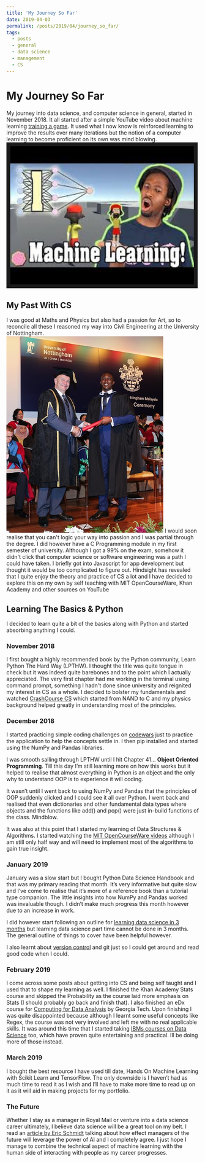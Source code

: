 ```yaml
---
title: 'My Journey So Far'
date: 2019-04-03
permalink: /posts/2019/04/journey_so_far/
tags:
  - posts
  - general
  - data science
  - management
  - CS
---
```


# My Journey So Far
My journey into data science, and computer science in general, started in November 2018. It all started after a simple YouTube video about machine learning [training a game](https://www.youtube.com/watch?v=ZX2Hyu5WoFg). It used what I now know is reinforced learning to improve the results over many iterations but the notion of a computer learning to become proficient on its own was mind blowing.
<a href="https://www.youtube.com/watch?v=ZX2Hyu5WoFg
" target="_blank"><img src="/images/jabris.jpg" 
alt="IMAGE ALT TEXT HERE" width="480" height="360" border="10" /></a>

## My Past With CS
I was good at Maths and Physics but also had a passion for Art, so to reconcile all these I reasoned my way into Civil Engineering at the University of Nottingham. ![alt text](/images/graduation.jpg)
I would soon realise that you can't logic your way into passion and I was partial through the degree. I did however have a C Programming module in my first semester of university. Although I got a 99% on the exam, somehow it didn't click that computer science or software engineering was a path I could have taken. I briefly got into Javascript for app development but thought it would be too complicated to figure out. Hindsight has revealed that I quite enjoy the theory and practice of CS a lot and I have decided to explore this on my own by self teaching with MIT OpenCourseWare, Khan Academy and other sources on YouTube 

## Learning The Basics & Python
I decided to learn quite a bit of the basics along with Python and started absorbing anything I could.
### November 2018
I first bought a highly recommended book by the Python community, Learn Python The Hard Way (LPTHW). I thought the title was quite tongue in check but it was indeed quite barebones and to the point which I actually appreciated. The very  first chapter had me working in the terminal using command prompt, something I hadn't done since  university and reignited my interest in CS as a whole. I decided to bolster my fundamentals and watched [CrashCourse CS](https://www.youtube.com/playlist?list=PLsliXzRnE_IvL7Tvxyt9cQs0IlvCDFMU1) which started from NAND to C and my physics background helped greatly in understanding most of the principles.

### December 2018
I started practicing simple coding challenges on [codewars](https://www.codewars.com/) just to practice the application to help the concepts settle in. I then pip installed and started using the NumPy and Pandas libraries.

I was smooth sailing through LPTHW until I hit Chapter 41... **Object Oriented Programming**. Till this day I’m still learning more on how this works but it helped to realise that almost everything in Python is an object and the only why to understand OOP is to experience it will coding.

It wasn’t until I went back to using NumPy and Pandas that the principles of OOP suddenly clicked and I could see it all over Python. I went back and realised that even dictionaries and other fundamental data types where objects and the functions like add() and pop() were just in-build functions of the class. Mindblow.

It was also at this point that I started my learning of Data Structures & Algorithms. I started watching the [MIT OpenCourseWare videos](https://www.youtube.com/watch?v=HtSuA80QTyo&list=PLUl4u3cNGP61Oq3tWYp6V_F-5jb5L2iHb) although I am still only half way and will need to implement most of the algorithms to gain true insight. 

### January 2019
January was a slow start but I bought Python Data Science Handbook and that was my primary reading that month. It’s very informative but quite slow and I’ve come to realise that it’s more of a reference book than a tutorial type companion. The little insights into how NumPy and Pandas worked was invaluable though. I didn’t make much progress this month however due to an increase in work.

I did however start following an outline for [learning data science in 3 months](https://github.com/llSourcell/Learn_Data_Science_in_3_Months) but learning data science part time cannot be done in 3 months. The general outline of things to cover have been helpful however.

I also learnt about [version control](https://www.youtube.com/watch?v=BCQHnlnPusY&list=PLRqwX-V7Uu6ZF9C0YMKuns9sLDzK6zoiV) and git just so I could get around and read good code when I could.

### February 2019
I come across some posts about getting into CS and being self taught and I used that to shape my learning as well. I finished the Khan Academy Stats course and skipped the Probability as the course laid more emphasis on Stats (I should probably go back and finish that). I also finished an eDx course for [Computing for Data Analysis](https://www.edx.org/course/introduction-to-computing-for-data-analysis) by Georgia Tech. Upon finishing I was quite disappointed because although I learnt some useful concepts like Regex, the course was not very involved and left me with no real applicable skills. It was around this time that I started taking [IBMs courses on Data Science](https://cognitiveclass.ai/courses/) too, which have proven quite entertaining and practical. Ill be doing more of those instead.


### March 2019
I bought the best resource I have used till date, Hands On Machine Learning with Scikit Learn and TensorFlow. The only downside is I haven’t had as much time to read it as I wish and I’ll have to make more time to read up on it as it will aid in making projects for my portfolio.



### The Future
Whether I stay as a manager in Royal Mail or venture into a data science career ultimately, I believe data science will be a great tool on my belt. I read an [article by Eric Schmidt](https://www.managers.org.uk/insights/news/2018/december/eric-schmidt-told-us-what-managers-should-really-focus-on-in-2019) talking about how effect managers of the future will leverage the power of AI and I completely agree. I just hope I manage to combine the technical aspect of machine learning with the human side of interacting with people as my career progresses.



